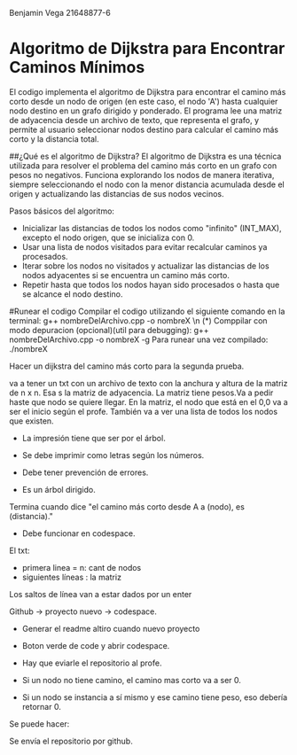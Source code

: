 Benjamin Vega 21648877-6
# Algoritmo de Dijkstra para Encontrar Caminos Mínimos

El codigo implementa el algoritmo de Dijkstra para encontrar el camino más corto desde un nodo de origen (en este caso, el nodo 'A') hasta cualquier nodo destino en un grafo dirigido y ponderado. El programa lee una matriz de adyacencia desde un archivo de texto, que representa el grafo, y permite al usuario seleccionar nodos destino para calcular el camino más corto y la distancia total.


##¿Qué es el algoritmo de Dijkstra?
El algoritmo de Dijkstra es una técnica utilizada para resolver el problema del camino más corto en un grafo con pesos no negativos. Funciona explorando los nodos de manera iterativa, siempre seleccionando el nodo con la menor distancia acumulada desde el origen y actualizando las distancias de sus nodos vecinos.

Pasos básicos del algoritmo:

- Inicializar las distancias de todos los nodos como "infinito" (INT_MAX), excepto el nodo origen, que se inicializa con 0.
- Usar una lista de nodos visitados para evitar recalcular caminos ya procesados.
- Iterar sobre los nodos no visitados y actualizar las distancias de los nodos adyacentes si se encuentra un camino más corto.
- Repetir hasta que todos los nodos hayan sido procesados o hasta que se alcance el nodo destino.

#Runear el codigo
Compilar el codigo utilizando el siguiente comando en la terminal: g++ nombreDelArchivo.cpp -o nombreX \n
(*) Comppilar con modo depuracion (opcional)(util para debugging): g++ nombreDelArchivo.cpp -o nombreX -g
Para runear una vez compilado: ./nombreX






Hacer un dijkstra del camino más corto para la segunda prueba.

va a tener un txt con un archivo de texto con la anchura y altura de la matriz de n x n. Esa s la matriz de adyacencia.
La matriz tiene pesos.Va a pedir haste que nodo se quiere llegar. En la matriz, el nodo que está en el 0,0 va a ser el inicio según el profe. 
También va a ver una lista de todos los nodos que existen.  

- La impresión tiene que ser por el árbol. 

- Se debe imprimir como letras según los números. 

- Debe tener prevención de errores.

- Es un árbol dirigido.

Termina cuando dice "el camino más corto desde A a (nodo), es (distancia)."

- Debe funcionar en codespace.

El txt:

- primera linea = n: cant de nodos
- siguientes líneas : la matriz

Los saltos de línea van a estar dados por un enter

Github -> proyecto nuevo -> codespace.

- Generar el readme altiro cuando nuevo proyecto

- Boton verde de code y abrir codespace.

- Hay que eviarle el repositorio al profe.

- Si un nodo no tiene camino, el camino mas corto va a ser 0.

- Si un nodo se instancia a sí mismo y ese camino tiene peso, eso debería retornar 0.

Se puede hacer:

Se envía el repositorio por github.

